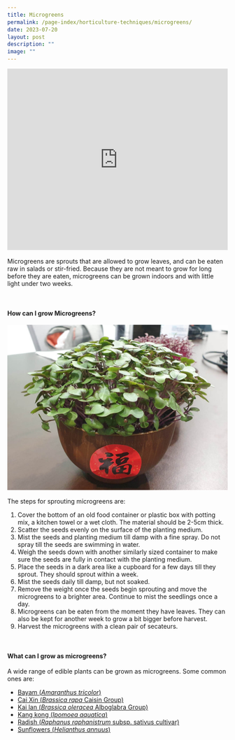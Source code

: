 ```yaml
---
title: Microgreens
permalink: /page-index/horticulture-techniques/microgreens/
date: 2023-07-20
layout: post
description: ""
image: ""
---
```

<section>
	<iframe allowfullscreen="" allow="accelerometer; autoplay; clipboard-write; encrypted-media; gyroscope; picture-in-picture; web-share" frameborder="0" title="YouTube video player" src="https://www.youtube.com/embed/9WrYB67b-mM?start=119" height="415" width="100%"></iframe><br>
	<p>Microgreens are sprouts that are allowed to grow leaves, and can be eaten raw in salads or stir-fried. Because they are not meant to grow for long before they are eaten, microgreens can be grown indoors and with little light under two weeks.</p>
	<br>
</section>

<section>
	<h4>How can I grow Microgreens?</h4>
	<img title="Brassica microgreens grown in a bowl. Photo by Jacqueline Chua" src="/images/Horti%20techniques/Microgreens_JacChua%20(2).jpg">
	<p>The steps for sprouting microgreens are:</p>
	<ol>
		<li>Cover the bottom of an old food container or plastic box with potting mix, a kitchen towel or a wet cloth. The material should be 2-5cm thick.</li> 
		<li>Scatter the seeds evenly on the surface of the planting medium.</li>  
		<li>Mist the seeds and planting medium till damp with a fine spray. Do not spray till the seeds are swimming in water.</li> 
		<li>Weigh the seeds down with another similarly sized container to make sure the seeds are fully in contact with the planting medium.</li> 
		<li>Place the seeds in a dark area like a cupboard for a few days till they sprout. They should sprout within a week.</li>  
		<li>Mist the seeds daily till damp, but not soaked.</li> 
		<li>Remove the weight once the seeds begin sprouting and move the microgreens to a brighter area. Continue to mist the seedlings once a day.</li> 
		<li>Microgreens can be eaten from the moment they have leaves. They can also be kept for another week to grow a bit bigger before harvest.</li>  
		<li>Harvest the microgreens with a clean pair of secateurs.</li>  
	</ol>
	<br>
</section>

<section>
	<h4>What can I grow as microgreens?</h4>
	<p>A wide range of edible plants can be grown as microgreens. Some common ones are:</p>
	<ul>
		<li><a href="/page-index/edible-plants/bayam/">Bayam (<em>Amaranthus tricolor</em>)</a></li>
		<li><a href="/https://staging.dmhtu0pi4p9u7.amplifyapp.com/l/page-index/edible-plants/cai-xin/">Cai Xin (<em>Brassica rapa</em> Caisin Group)</a></li>
		<li><a href="/https://staging.dmhtu0pi4p9u7.amplifyapp.com/l/page-index/edible-plants/kai-lan/">Kai lan (<em>Brassica oleracea</em> Alboglabra Group)</a></li>
		<li><a href="/https://staging.dmhtu0pi4p9u7.amplifyapp.com/l/page-index/edible-plants/kang-kong/">Kang kong (<em>Ipomoea aquatica</em>)</a></li>
		<li><a href="/https://staging.dmhtu0pi4p9u7.amplifyapp.com/page-index/edible-plants/radish/">Radish (<em>Raphanus raphanistrum</em> subsp. sativus cultivar)</a></li>
		<li><a href="/https://staging.dmhtu0pi4p9u7.amplifyapp.com/l/page-index/edible-plants/sunflower/">Sunflowers (<em>Helianthus annuus</em>)</a></li>
	</ul>
	<br>
</section>